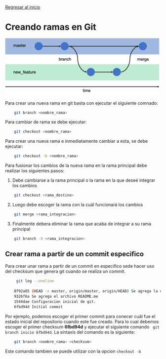 [Regresar al inicio](./README.md)

# Creando ramas en Git

<!-- ![imagen](./img/git_branch.png) -->

<p align="center">
    <img src="img/git_branch.png">
</p>

Para crear una nueva rama en git basta con ejecutar el siguiente comnado:

```bash
    git branch <nombre_rama>
```

Para cambiar de rama se debe ejecutar:

```bash
    git checkout <nombre_rama>
```

Para crear una nueva rama e inmediatamente cambiar a esta, se debe ejecutar:

```bash
    git checkout -b <nombre_rama>
```

Para fusionar los cambios de la nueva rama en la rama principal debe realizar los siguientes pasos:

1. Debe cambiarse a la rama principal o la rama en la que deseé integrar los cambios

```bash
    git checkout <rama_destino>
```

2. Luego debe escoger la rama con la cuál funcionará los cambios

```bash
    git merge <rama_integracion> 
```

3. Finalmente debera eliminar la rama que acaba de integrar a su rama principal

```bash
    git branch -d <rama_integracion>
```

## Crear rama a partir de un commit especifico

Para crear unar rama a partir de un commit en especifico sede hacer uso del checksum que genera git cuando se realiza un commit.

```bash
     git log --oneline

    8f92a05 (HEAD -> master, origin/master, origin/HEAD) Se agrega la documentacion para configurar alias en Git.
    9326f6a Se agrega el archivo README.me
    1544dae Configuracion inicial de git.
    6fbd94d Initial commit
```

Por ejemplo, podemos escoger el primer commit para conecer cuál fue el estado inicial del repositorio cuando este fue creado. Para lo cual debemos escoger el primer checksum **6fbd94d** y ejecutar el siguiente comando ` git branch inicio 6fbd94d`. La sintaxis del comando es la siguiente:

```bash
    git branch <nombre_rama> <checksum>
```

Este comando tambien se puede utilizar con la opcion `checkout -b`
